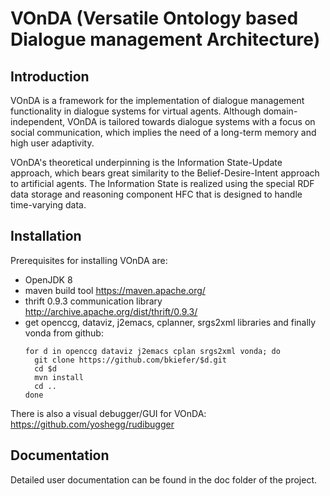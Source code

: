 # VOnDA (Versatile Ontology based Dialogue management Architecture)

## Introduction

VOnDA is a framework for the implementation of dialogue management
functionality in dialogue systems for virtual agents. Although
domain-independent, VOnDA is tailored towards dialogue systems with a focus on
social communication, which implies the need of a long-term memory and high
user adaptivity.

VOnDA's theoretical underpinning is the Information State-Update approach,
which bears great similarity to the Belief-Desire-Intent approach to artificial
agents. The Information State is realized using the special RDF data storage
and reasoning component HFC that is designed to handle time-varying data.

## Installation

Prerequisites for installing VOnDA are:

- OpenJDK 8
- maven build tool https://maven.apache.org/
- thrift 0.9.3 communication library http://archive.apache.org/dist/thrift/0.9.3/
- get openccg, dataviz, j2emacs, cplanner, srgs2xml libraries and finally vonda from github:
  ```
  for d in openccg dataviz j2emacs cplan srgs2xml vonda; do
    git clone https://github.com/bkiefer/$d.git
    cd $d
    mvn install
    cd ..
  done
  ```

There is also a visual debugger/GUI for VOnDA: https://github.com/yoshegg/rudibugger

## Documentation

Detailed user documentation can be found in the doc folder of the project.
